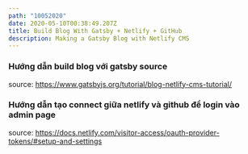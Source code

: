 ```yaml
---
path: "10052020"
date: 2020-05-10T00:38:49.207Z
title: Build Blog With Gatsby + Netlify + GitHub
description: Making a Gatsby Blog with Netlify CMS
---
```

### Hướng dẫn build blog với gatsby source
source: https://www.gatsbyjs.org/tutorial/blog-netlify-cms-tutorial/
### Hướng dẫn tạo connect giữa netlify và github để login vào admin page
source: https://docs.netlify.com/visitor-access/oauth-provider-tokens/#setup-and-settings